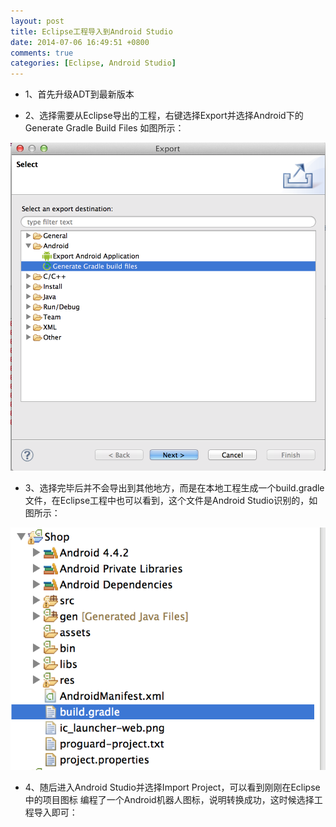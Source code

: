 ```yaml
---
layout: post
title: Eclipse工程导入到Android Studio
date: 2014-07-06 16:49:51 +0800
comments: true
categories: [Eclipse, Android Studio]
---
```



+ 1、首先升级ADT到最新版本

+ 2、选择需要从Eclipse导出的工程，右键选择Export并选择Android下的
Generate Gradle Build Files 如图所示：

![](/assets/images/2014/07/android-export.png)

+ 3、选择完毕后并不会导出到其他地方，而是在本地工程生成一个build.gradle
文件，在Eclipse工程中也可以看到，这个文件是Android Studio识别的，如图所示：

![](/assets/images/2014/07/android-gradle.png)

+ 4、随后进入Android Studio并选择Import Project，可以看到刚刚在Eclipse中的项目图标
编程了一个Android机器人图标，说明转换成功，这时候选择工程导入即可：
